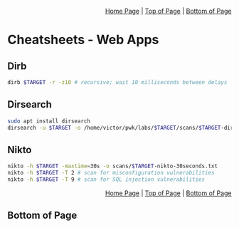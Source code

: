 <p align="right">
  <a href="/README.md">Home Page</a> |
  <a href="/CheatSheets/enumerate_web_apps.md">Top of Page</a> |
  <a href="/CheatSheets/enumerate_web_apps.md#bottom-of-page">Bottom of Page</a>
</p>

# Cheatsheets - Web Apps
## Dirb
```bash
dirb $TARGET -r -z10 # recursive; wait 10 milliseconds between delays
```

## Dirsearch
```bash
sudo apt install dirsearch
dirsearch -u $TARGET -o /home/victor/pwk/labs/$TARGET/scans/$TARGET-dirsearch --format=simple
```

## Nikto
```bash
nikto -h $TARGET -maxtime=30s -o scans/$TARGET-nikto-30seconds.txt
nikto -h $TARGET -T 2 # scan for misconfiguration vulnerabilities
nikto -h $TARGET -T 9 # scan for SQL injection vulnerabilities
```

<p align="right">
  <a href="/README.md">Home Page</a> |
  <a href="/CheatSheets/enumerate_web_apps.md">Top of Page</a> |
  <a href="/CheatSheets/enumerate_web_apps.md#bottom-of-page">Bottom of Page</a>
</p>

## Bottom of Page
